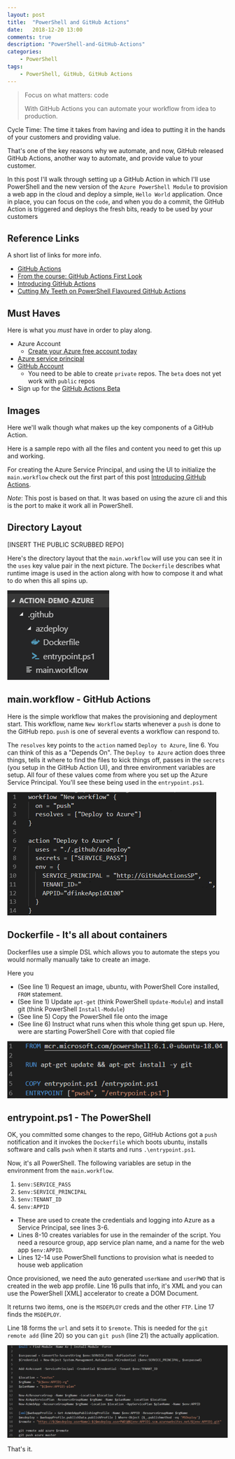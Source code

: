 ```yaml
---
layout: post
title:  "PowerShell and GitHub Actions"
date:   2018-12-20 13:00
comments: true
description: "PowerShell-and-GitHub-Actions"
categories:
    - PowerShell
tags:
    - PowerShell, GitHub, GitHub Actions
---
```


> Focus on what matters: code
>
> With GitHub Actions you can automate your workflow from idea to production.

Cycle Time: The time it takes from having and idea to putting it in the hands of your customers and providing value.

That's one of the key reasons why we automate, and now, GitHub released GitHub Actions, another way to automate, and provide value to your customer.

In this post I'll walk through setting up a GitHub Action in which I'll use PowerShell and the new version of the `Azure PowerShell Module` to provision a web app in the cloud and deploy a simple, `Hello World` application. Once in place, you can focus on the `code`, and when you do a commit, the GitHub Action is triggered and deploys the fresh bits, ready to be used by your customers

## Reference Links

A short list of links for more info.

* [GitHub Actions](https://github.com/features/actions)
* [From the course: GitHub Actions First Look
](https://www.linkedin.com/learning/github-actions-first-look?u=0)
* [Introducing GitHub Actions](https://css-tricks.com/introducing-github-actions/)
* [Cutting My Teeth on PowerShell Flavoured GitHub Actions](https://king.geek.nz/2018/12/20/powershell-flavoured-github-actions/)

## Must Haves

Here is what you *must* have in order to play along.

* Azure Account
    - [Create your Azure free account today](https://azure.microsoft.com/en-us/free)
* [Azure service principal](https://docs.microsoft.com/en-us/powershell/azure/create-azure-service-principal-azureps?view=azps-1.0.0)
* [GitHub Account](https://github.com/join)
    - You need to be able to create `private` repos. The `beta` does not yet work with `public` repos
* Sign up for the [GitHub Actions Beta](https://github.com/features/actions/signup)



## Images

Here we'll walk though what makes up the key components of a GitHub Action.

Here is a sample repo with all the files and content you need to get this up and working.

For creating the Azure Service Principal, and using the UI to initialize the `main.workflow` check out the first part of this post [Introducing GitHub Actions](https://css-tricks.com/introducing-github-actions/).

*Note*: This post is based on that. It was based on using the azure cli and this is the port to make it work all in PowerShell.

## Directory Layout

[INSERT THE PUBLIC SCRUBBED REPO]

Here's the directory layout that the `main.workflow` will use you can see it in the `uses` key value pair in the next picture. The `Dockerfile` describes what runtime image is used in the action along with how to compose it and what to do when this all spins up.

![](https://raw.githubusercontent.com/dfinke/dfinke.github.io/master/images/posts/GitHubActionsImages/fileLayout.png)

## main.workflow - GitHub Actions

Here is the simple workflow that makes the provisioning and deployment start. This workflow, name `New Workflow` starts whenever a `push` is done to the GitHub repo. `push` is one of several events a workflow can respond to.

The `resolves` key points to the `action` named `Deploy to Azure`, line 6. You can think of this as a "Depends On". The `Deploy to Azure` action does three things, tells it where to find the files to kick things off, passes in the `secrets` (you setup in the GitHub Action UI), and three environment variables are setup. All four of these values come from where you set up the Azure Service Principal. You'll see these being used in the `entrypoint.ps1`.

![](https://raw.githubusercontent.com/dfinke/dfinke.github.io/master/images/posts/GitHubActionsImages/mainWorkflow.png)

## Dockerfile - It's all about containers

Dockerfiles use a simple DSL which allows you to automate the steps you would normally manually take to create an image.

Here you

* (See line 1) Request an image, ubuntu, with PowerShell Core installed, `FROM` statement.
* (See line 1) Update `apt-get` (think PowerShell `Update-Module`) and install git (think PowerShell `Install-Module`)
* (See line 5) Copy the PowerShell file onto the image
* (See line 6) Instruct what runs when this whole thing get spun up. Here, were are starting PowerShell Core with that copied file

![](https://raw.githubusercontent.com/dfinke/dfinke.github.io/master/images/posts/GitHubActionsImages/dockerfile.png)

## entrypoint.ps1 - The PowerShell

OK, you committed some changes to the repo, GitHub Actions got a `push` notification and it invokes the `Dockerfile` which boots ubuntu, installs software and calls `pwsh` when it starts and runs `.\entrypoint.ps1`.

Now, it's all PowerShell. The following variables are setup in the environment from the `main.workflow`.

1. `$env:SERVICE_PASS`
1. `$env:SERVICE_PRINCIPAL`
1. `$env:TENANT_ID`
1. `$env:APPID`

* These are used to create the credentials and logging into Azure as a Service Principal, see lines 3-6.
* Lines 8-10 creates variables for use in the remainder of the script. You need a resource group, app service plan name, and a name for the web app `$env:APPID`.
* Lines 12-14 use PowerShell functions to provision what is needed to house web application

Once provisioned, we need the auto generated `userName` and `userPWD` that is created in the web app profile. Line 16 pulls that info, it's XML and you can use the PowerShell [XML] accelerator to create a DOM Document.

It returns two items, one is the `MSDEPLOY` creds and the other `FTP`. Line 17 finds the `MSDEPLOY`.

Line 18 forms the `url` and sets it to `$remote`. This is needed for the `git remote add` (line 20) so you can `git push` (line 21) the actually application.

![](https://raw.githubusercontent.com/dfinke/dfinke.github.io/master/images/posts/GitHubActionsImages/entrypointX.png)

That's it.